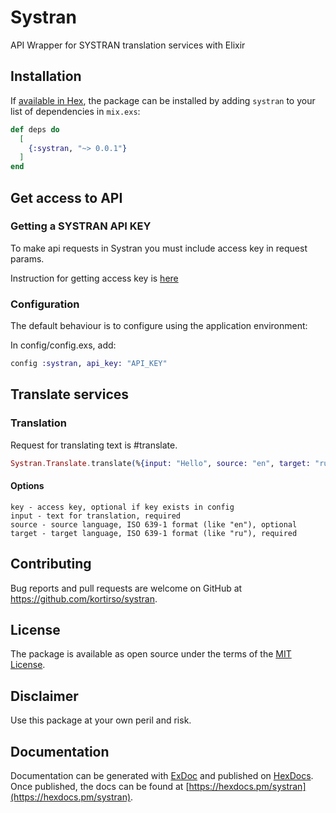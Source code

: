 # Systran

API Wrapper for SYSTRAN translation services with Elixir

## Installation

If [available in Hex](https://hex.pm/docs/publish), the package can be installed
by adding `systran` to your list of dependencies in `mix.exs`:

```elixir
def deps do
  [
    {:systran, "~> 0.0.1"}
  ]
end
```

## Get access to API

### Getting a SYSTRAN API KEY

To make api requests in Systran you must include access key in request params.

Instruction for getting access key is [here](https://platform.systran.net/index)

### Configuration

The default behaviour is to configure using the application environment:

In config/config.exs, add:

```elixir
config :systran, api_key: "API_KEY"
```

## Translate services

### Translation

Request for translating text is #translate.

```elixir
Systran.Translate.translate(%{input: "Hello", source: "en", target: "ru"})
```

#### Options

    key - access key, optional if key exists in config
    input - text for translation, required
    source - source language, ISO 639-1 format (like "en"), optional
    target - target language, ISO 639-1 format (like "ru"), required

## Contributing

Bug reports and pull requests are welcome on GitHub at https://github.com/kortirso/systran.

## License

The package is available as open source under the terms of the [MIT License](http://opensource.org/licenses/MIT).

## Disclaimer

Use this package at your own peril and risk.

## Documentation

Documentation can be generated with [ExDoc](https://github.com/elixir-lang/ex_doc)
and published on [HexDocs](https://hexdocs.pm). Once published, the docs can
be found at [https://hexdocs.pm/systran](https://hexdocs.pm/systran).

